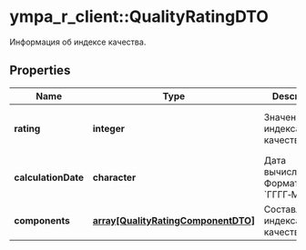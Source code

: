 # ympa_r_client::QualityRatingDTO

Информация об индексе качества.

## Properties
Name | Type | Description | Notes
------------ | ------------- | ------------- | -------------
**rating** | **integer** | Значение индекса качества. | [Max: 100] [Min: 0] 
**calculationDate** | **character** | Дата вычисления.  Формат даты: &#x60;ГГГГ‑ММ‑ДД&#x60;.  | 
**components** | [**array[QualityRatingComponentDTO]**](QualityRatingComponentDTO.md) | Составляющие индекса качества. | 


